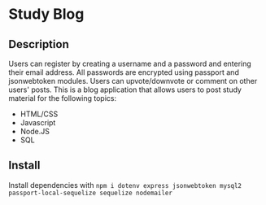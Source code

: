 # Study Blog 

## Description

Users can register by creating a username and a password and entering their email address. All passwords are encrypted using passport and jsonwebtoken modules. Users can upvote/downvote or comment on other users' posts.
This is a blog application that allows users to post study material for the following topics:
* HTML/CSS
* Javascript
* Node.JS
* SQL

## Install

Install dependencies with `npm i dotenv express jsonwebtoken mysql2 passport-local-sequelize sequelize nodemailer`


